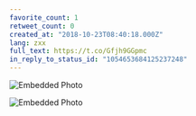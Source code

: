 ```yaml
---
favorite_count: 1
retweet_count: 0
created_at: "2018-10-23T08:40:18.000Z"
lang: zxx
full_text: https://t.co/Gfjh9GGpmc
in_reply_to_status_id: "1054653684125237248"
---
```


<div class="gallery gallery-2">

![Embedded Photo](https://twitter-media-coderbyheart.s3.eu-north-1.amazonaws.com/1054653730359033856-DqLh8pzX0AAVaGo.jpg)

![Embedded Photo](https://twitter-media-coderbyheart.s3.eu-north-1.amazonaws.com/1054653730359033856-DqLh98VWkAAcx27.jpg)

</div>
